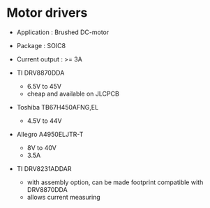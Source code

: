 # Motor drivers
* Application : Brushed DC-motor
* Package : SOIC8
* Current output : >= 3A

* TI DRV8870DDA
  * 6.5V to 45V
  * cheap and available on JLCPCB
* Toshiba TB67H450AFNG,EL
  * 4.5V to 44V
* Allegro A4950ELJTR-T
  * 8V to 40V
  * 3.5A

* TI DRV8231ADDAR
  * with assembly option, can be made footprint compatible with DRV8870DDA
  * allows current measuring  
